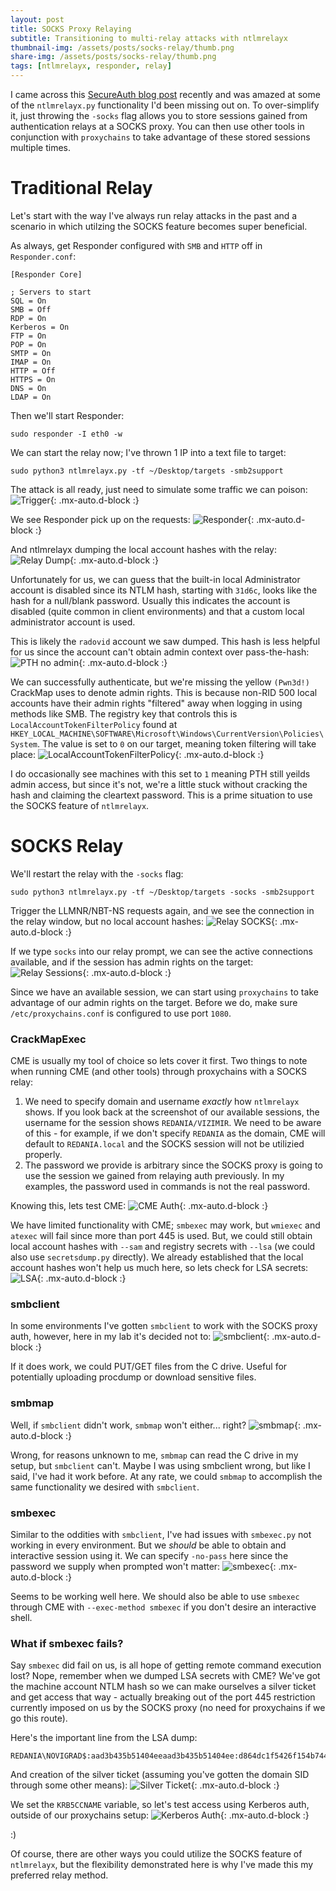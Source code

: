 ```yaml
---
layout: post
title: SOCKS Proxy Relaying
subtitle: Transitioning to multi-relay attacks with ntlmrelayx
thumbnail-img: /assets/posts/socks-relay/thumb.png
share-img: /assets/posts/socks-relay/thumb.png
tags: [ntlmrelayx, responder, relay]
---
```


I came across this [SecureAuth blog post](https://www.secureauth.com/blog/what-is-old-is-new-again-the-relay-attack/) recently and was amazed at some of the `ntlmrelayx.py` functionality I'd been missing out on. To over-simplify it, just throwing the `-socks` flag allows you to store sessions gained from authentication relays at a SOCKS proxy. You can then use other tools in conjunction with `proxychains` to take advantage of these stored sessions multiple times.

# Traditional Relay
Let's start with the way I've always run relay attacks in the past and a scenario in which utilzing the SOCKS feature becomes super beneficial.

As always, get Responder configured with `SMB` and `HTTP` off in `Responder.conf`:
~~~
[Responder Core]

; Servers to start
SQL = On
SMB = Off
RDP = On 
Kerberos = On
FTP = On 
POP = On
SMTP = On
IMAP = On
HTTP = Off
HTTPS = On
DNS = On  
LDAP = On
~~~

Then we'll start Responder:
~~~
sudo responder -I eth0 -w
~~~

We can start the relay now; I've thrown 1 IP into a text file to target:
~~~
sudo python3 ntlmrelayx.py -tf ~/Desktop/targets -smb2support
~~~

The attack is all ready, just need to simulate some traffic we can poison:
![Trigger](/assets/posts/socks-relay/trigger.png){: .mx-auto.d-block :}

We see Responder pick up on the requests:
![Responder](/assets/posts/socks-relay/resp.png){: .mx-auto.d-block :}

And ntlmrelayx dumping the local account hashes with the relay:
![Relay Dump](/assets/posts/socks-relay/relay1.png){: .mx-auto.d-block :}

Unfortunately for us, we can guess that the built-in local Administrator account is disabled since its NTLM hash, starting with `31d6c`, looks like the hash for a null/blank password. Usually this indicates the account is disabled (quite common in client environments) and that a custom local administrator account is used. 

This is likely the `radovid` account we saw dumped. This hash is less helpful for us since the account can't obtain admin context over pass-the-hash:
![PTH no admin](/assets/posts/socks-relay/pth-no-admin.png){: .mx-auto.d-block :}

We can successfully authenticate, but we're missing the yellow `(Pwn3d!)` CrackMap uses to denote admin rights. This is because non-RID 500 local accounts have their admin rights "filtered" away when logging in using methods like SMB. The registry key that controls this is `LocalAccountTokenFilterPolicy` found at `HKEY_LOCAL_MACHINE\SOFTWARE\Microsoft\Windows\CurrentVersion\Policies\System`. The value is set to `0` on our target, meaning token filtering will take place: 
![LocalAccountTokenFilterPolicy](/assets/posts/socks-relay/filterpolicy.png){: .mx-auto.d-block :}

I do occasionally see machines with this set to `1` meaning PTH still yeilds admin access, but since it's not, we're a little stuck without cracking the hash and claiming the cleartext password. This is a prime situation to use the SOCKS feature of `ntlmrelayx`.

# SOCKS Relay
We'll restart the relay with the `-socks` flag:
~~~
sudo python3 ntlmrelayx.py -tf ~/Desktop/targets -socks -smb2support
~~~

Trigger the LLMNR/NBT-NS requests again, and we see the connection in the relay window, but no local account hashes:
![Relay SOCKS](/assets/posts/socks-relay/relay2.png){: .mx-auto.d-block :}

If we type `socks` into our relay prompt, we can see the active connections available, and if the session has admin rights on the target:
![Relay Sessions](/assets/posts/socks-relay/socks-conns.png){: .mx-auto.d-block :}

Since we have an available session, we can start using `proxychains` to take advantage of our admin rights on the target. Before we do, make sure `/etc/proxychains.conf` is configured to use port `1080`.

### CrackMapExec
CME is usually my tool of choice so lets cover it first. Two things to note when running CME (and other tools) through proxychains with a SOCKS relay:

1. We need to specify domain and username *exactly* how `ntlmrelayx` shows. If you look back at the screenshot of our available sessions, the username for the session shows `REDANIA/VIZIMIR`. We need to be aware of this - for example, if we don't specify `REDANIA` as the domain, CME will default to `REDANIA.local` and the SOCKS session will not be utilizied properly.
2. The password we provide is arbitrary since the SOCKS proxy is going to use the session we gained from relaying auth previously. In my examples, the password used in commands is not the real password.

Knowing this, lets test CME:
![CME Auth](/assets/posts/socks-relay/proxyauth-cme.png){: .mx-auto.d-block :}

We have limited functionality with CME; `smbexec` may work, but `wmiexec` and `atexec` will fail since more than port 445 is used. But, we could still obtain local account hashes with `--sam` and registry secrets with `--lsa` (we could also use `secretsdump.py` directly). We already established that the local account hashes won't help us much here, so lets check for LSA secrets:
![LSA](/assets/posts/socks-relay/proxyauth-lsa.png){: .mx-auto.d-block :}

### smbclient
In some environments I've gotten `smbclient` to work with the SOCKS proxy auth, however, here in my lab it's decided not to:
![smbclient](/assets/posts/socks-relay/proxyauth-smbclient.png){: .mx-auto.d-block :}

If it does work, we could PUT/GET files from the C drive. Useful for potentially uploading procdump or download sensitive files.

### smbmap
Well, if `smbclient` didn't work, `smbmap` won't either... right?
![smbmap](/assets/posts/socks-relay/proxyauth-smbmap.png){: .mx-auto.d-block :}

Wrong, for reasons unknown to me, `smbmap` can read the C drive in my setup, but `smbclient` can't. Maybe I was using smbclient wrong, but like I said, I've had it work before. At any rate, we could `smbmap` to accomplish the same functionality we desired with `smbclient`.

### smbexec
Similar to the oddities with `smbclient`, I've had issues with `smbexec.py` not working in every environment. But we *should* be able to obtain and interactive session using it. We can specify `-no-pass` here since the password we supply when prompted won't matter:
![smbexec](/assets/posts/socks-relay/proxyauth-smbexec.png){: .mx-auto.d-block :}

Seems to be working well here. We should also be able to use `smbexec` through CME with `--exec-method smbexec` if you don't desire an interactive shell.

### What if smbexec fails?
Say `smbexec` did fail on us, is all hope of getting remote command execution lost? Nope, remember when we dumped LSA secrets with CME? We've got the machine account NTLM hash so we can make ourselves a silver ticket and get access that way - actually breaking out of the port 445 restriction currently imposed on us by the SOCKS proxy (no need for proxychains if we go this route).

Here's the important line from the LSA dump:
~~~
REDANIA\NOVIGRAD$:aad3b435b51404eeaad3b435b51404ee:d864dc1f5426f154b74479b5e371a79d:::
~~~

And creation of the silver ticket (assuming you've gotten the domain SID through some other means):
![Silver Ticket](/assets/posts/socks-relay/silvertick.png){: .mx-auto.d-block :}

We set the `KRB5CCNAME` variable, so let's test access using Kerberos auth, outside of our proxychains setup:
![Kerberos Auth](/assets/posts/socks-relay/silver-auth.png){: .mx-auto.d-block :}

:)

Of course, there are other ways you could utilize the SOCKS feature of `ntlmrelayx`, but the flexibility demonstrated here is why I've made this my preferred relay method. 